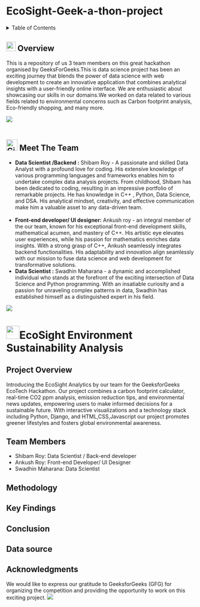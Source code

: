 # EcoSight-Geek-a-thon-project
<details>
    <summary>Table of Contents</summary>
    <ol>
        <li>
            <a href="#Overview">Overview</a>
        </li>
        <li>
            <a href="#meet_the_team">Meet The Team</a>
        </li>
        <li>
            <a href="#EchoLife-analysis">Ecotech Environment Sustainability Analysis</a>
        </li>
        <ul>
            <li><a href="#project-overview">Project Overview</a></li>
            <li><a href="#team-members">Team Members</a></li>
            <li><a href="#methodology">Methodology</a></li>
            <li><a href="#key-findings">Key Findings</a></li>
            <li><a href="#conclusion">Conclusion</a></li>
            <li><a href="#data-source">Data Source</a></li>
            <li><a href="#acknowledgments">Acknowledgement</a></li>
        </ul>
    </ol>
</details >

<h2 id="Overview">
 <img src="https://media2.giphy.com/media/QssGEmpkyEOhBCb7e1/giphy.gif?cid=ecf05e47a0n3gi1bfqntqmob8g9aid1oyj2wr3ds3mg700bl&rid=giphy.gif" width="25" class="overviews"><b> Overview</b>
</h2>
This is a repository of us 3 team members on this great hackathon organised by GeeksForGeeks.This is data science project has been an exciting journey that blends the power of data science with web development to create an innovative application that combines analytical insights with a user-friendly online interface. We are enthusiastic about showcasing our skills in our domains.We worked on data related to various fields related to environmental concerns such as Carbon footprint analysis, Eco-friendly shopping, and many more.

<img src="https://user-images.githubusercontent.com/73097560/115834477-dbab4500-a447-11eb-908a-139a6edaec5c.gif"><br><br>
<h2 id="meet_the_team">
<img src="https://media.giphy.com/media/W5eoZHPpUx9sapR0eu/giphy.gif" width="30px" alt="Git"/>&nbsp;<b>Meet The Team</b>
 </h2>

<ul>
    <li>
        <strong>Data Scientist /Backend :</strong> Shibam Roy - A passionate and skilled Data Analyst with a profound love for
        coding. His extensive knowledge of various programming languages and frameworks enables him to undertake complex
        data analysis projects. From childhood, Shibam has been dedicated to coding, resulting in an impressive
        portfolio of remarkable projects. He has knowledge in C++ , Python, Data Science, and DSA. His analytical mindset, creativity, and effective communication make him a
        valuable asset to any data-driven team. 
    </li>
    <br>
    <li>
        <strong>Front-end developer/ UI designer:</strong> Ankush roy - an integral member of the our team, known for his exceptional front-end development skills, mathematical acumen, and mastery of C++. His artistic eye elevates user experiences, while his passion for mathematics enriches data insights. With a strong grasp of C++, Ankush seamlessly integrates backend functionalities. His adaptability and innovation align seamlessly with our mission to fuse data science and web development for transformative solutions.
    </li>
    <li>
        <strong>Data Scientist :</strong> Swadhin Maharana  - a dynamic and accomplished individual who stands at the forefront of the exciting intersection of Data Science and Python programming. With an insatiable curiosity and a passion for unraveling complex patterns in data, Swadhin has established himself as a distinguished expert in his field.
    </li>
   
</ul>
<img src="https://user-images.githubusercontent.com/73097560/115834477-dbab4500-a447-11eb-908a-139a6edaec5c.gif"><br>

<h1 id="EchoLife-analysis">
    <img src="https://media.giphy.com/media/iY8CRBdQXODJSCERIr/giphy.gif" width="35"><b>EcoSight Environment Sustainability Analysis </b>
</h1>

## Project Overview
Introducing the EcoSight  Analytics by our team for the GeeksforGeeks EcoTech Hackathon. Our project combines a carbon footprint calculator, real-time CO2 ppm analysis, emission reduction tips, and environmental news updates, empowering users to make informed decisions for a sustainable future. With interactive visualizations and a technology stack including Python, Django, and HTML,CSS,Javascript our project promotes greener lifestyles and fosters global environmental awareness.
## Team Members
- Shibam Roy: Data Scientist / Back-end developer
- Ankush Roy: Front-end Developer/ UI Designer
- Swadhin Maharana: Data Scientist
## Methodology


## Key Findings


## Conclusion


## Data source

## Acknowledgments
We would like to express our gratitude to GeeksforGeeks (GFG) for organizing the competition and providing the opportunity to work on this exciting project.
<img src="https://user-images.githubusercontent.com/73097560/115834477-dbab4500-a447-11eb-908a-139a6edaec5c.gif">
